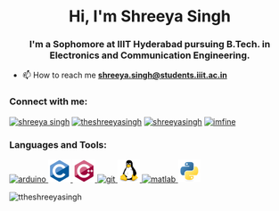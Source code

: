 <h1 align="center">Hi, I'm Shreeya Singh</h1>
<h3 align="center">I'm a Sophomore at IIIT Hyderabad pursuing B.Tech. in Electronics and Communication Engineering.</h3>

- 📫 How to reach me **shreeya.singh@students.iiit.ac.in**

<h3 align="left">Connect with me:</h3>
<p align="left">
<a href="https://linkedin.com/in/shreeya singh" target="blank"><img align="center" src="https://raw.githubusercontent.com/rahuldkjain/github-profile-readme-generator/master/src/images/icons/Social/linked-in-alt.svg" alt="shreeya singh" height="30" width="40" /></a>
<a href="https://instagram.com/theshreeyasingh" target="blank"><img align="center" src="https://raw.githubusercontent.com/rahuldkjain/github-profile-readme-generator/master/src/images/icons/Social/instagram.svg" alt="theshreeyasingh" height="30" width="40" /></a>
<a href="https://www.codechef.com/users/shreeyasingh" target="blank"><img align="center" src="https://cdn.jsdelivr.net/npm/simple-icons@3.1.0/icons/codechef.svg" alt="shreeyasingh" height="30" width="40" /></a>
<a href="https://codeforces.com/profile/imfine" target="blank"><img align="center" src="https://raw.githubusercontent.com/rahuldkjain/github-profile-readme-generator/master/src/images/icons/Social/codeforces.svg" alt="imfine" height="30" width="40" /></a>
</p>

<h3 align="left">Languages and Tools:</h3>
<p align="left"> <a href="https://www.arduino.cc/" target="_blank" rel="noreferrer"> <img src="https://cdn.worldvectorlogo.com/logos/arduino-1.svg" alt="arduino" width="40" height="40"/> </a> <a href="https://www.cprogramming.com/" target="_blank" rel="noreferrer"> <img src="https://raw.githubusercontent.com/devicons/devicon/master/icons/c/c-original.svg" alt="c" width="40" height="40"/> </a> <a href="https://www.w3schools.com/cpp/" target="_blank" rel="noreferrer"> <img src="https://raw.githubusercontent.com/devicons/devicon/master/icons/cplusplus/cplusplus-original.svg" alt="cplusplus" width="40" height="40"/> </a> <a href="https://git-scm.com/" target="_blank" rel="noreferrer"> <img src="https://www.vectorlogo.zone/logos/git-scm/git-scm-icon.svg" alt="git" width="40" height="40"/> </a> <a href="https://www.linux.org/" target="_blank" rel="noreferrer"> <img src="https://raw.githubusercontent.com/devicons/devicon/master/icons/linux/linux-original.svg" alt="linux" width="40" height="40"/> </a> <a href="https://www.mathworks.com/" target="_blank" rel="noreferrer"> <img src="https://upload.wikimedia.org/wikipedia/commons/2/21/Matlab_Logo.png" alt="matlab" width="40" height="40"/> </a> <a href="https://www.python.org" target="_blank" rel="noreferrer"> <img src="https://raw.githubusercontent.com/devicons/devicon/master/icons/python/python-original.svg" alt="python" width="40" height="40"/> </a> </p>

<p><img align="center" src="https://github-readme-stats.vercel.app/api/top-langs?username=ttheshreeyasingh&show_icons=true&locale=en&layout=compact" alt="ttheshreeyasingh" /></p>

